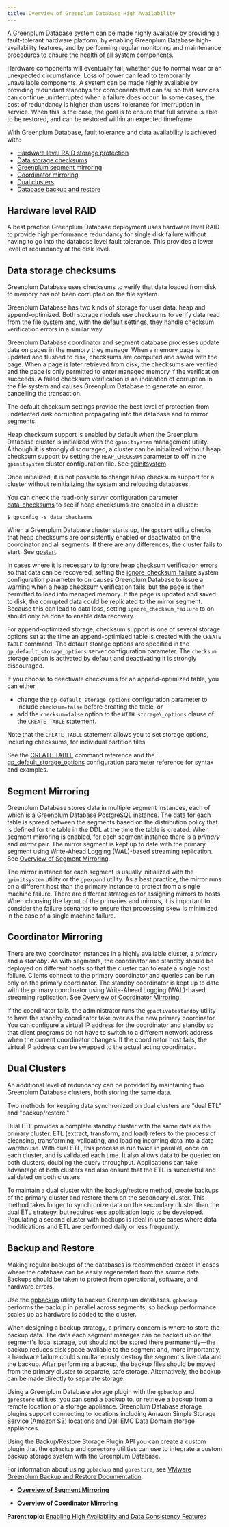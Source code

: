 ```yaml
---
title: Overview of Greenplum Database High Availability 
---
```


A Greenplum Database system can be made highly available by providing a fault-tolerant hardware platform, by enabling Greenplum Database high-availability features, and by performing regular monitoring and maintenance procedures to ensure the health of all system components.

Hardware components will eventually fail, whether due to normal wear or an unexpected circumstance. Loss of power can lead to temporarily unavailable components. A system can be made highly available by providing redundant standbys for components that can fail so that services can continue uninterrupted when a failure does occur. In some cases, the cost of redundancy is higher than users' tolerance for interruption in service. When this is the case, the goal is to ensure that full service is able to be restored, and can be restored within an expected timeframe.

With Greenplum Database, fault tolerance and data availability is achieved with:

-   [Hardware level RAID storage protection](#raid)
-   [Data storage checksums](#checksums)
-   [Greenplum segment mirroring](#segment_mirroring)
-   [Coordinator mirroring](#coordinator_mirroring)
-   [Dual clusters](#dual_clusters)
-   [Database backup and restore](#backup_restore)

## <a id="raid"></a>Hardware level RAID 

A best practice Greenplum Database deployment uses hardware level RAID to provide high performance redundancy for single disk failure without having to go into the database level fault tolerance. This provides a lower level of redundancy at the disk level.

## <a id="checksums"></a>Data storage checksums 

Greenplum Database uses checksums to verify that data loaded from disk to memory has not been corrupted on the file system.

Greenplum Database has two kinds of storage for user data: heap and append-optimized. Both storage models use checksums to verify data read from the file system and, with the default settings, they handle checksum verification errors in a similar way.

Greenplum Database coordinator and segment database processes update data on pages in the memory they manage. When a memory page is updated and flushed to disk, checksums are computed and saved with the page. When a page is later retrieved from disk, the checksums are verified and the page is only permitted to enter managed memory if the verification succeeds. A failed checksum verification is an indication of corruption in the file system and causes Greenplum Database to generate an error, cancelling the transaction.

The default checksum settings provide the best level of protection from undetected disk corruption propagating into the database and to mirror segments.

Heap checksum support is enabled by default when the Greenplum Database cluster is initialized with the `gpinitsystem` management utility. Although it is strongly discouraged, a cluster can be initialized without heap checksum support by setting the `HEAP_CHECKSUM` parameter to off in the `gpinitsystem` cluster configuration file. See [gpinitsystem](../../../utility_guide/ref/gpinitsystem.html).

Once initialized, it is not possible to change heap checksum support for a cluster without reinitializing the system and reloading databases.

You can check the read-only server configuration parameter [data\_checksums](../../../ref_guide/config_params/guc-list.html) to see if heap checksums are enabled in a cluster:

```
$ gpconfig -s data_checksums
```

When a Greenplum Database cluster starts up, the `gpstart` utility checks that heap checksums are consistently enabled or deactivated on the coordinator and all segments. If there are any differences, the cluster fails to start. See [gpstart](../../../utility_guide/ref/gpstart.html).

In cases where it is necessary to ignore heap checksum verification errors so that data can be recovered, setting the [ignore\_checksum\_failure](../../../ref_guide/config_params/guc-list.html) system configuration parameter to on causes Greenplum Database to issue a warning when a heap checksum verification fails, but the page is then permitted to load into managed memory. If the page is updated and saved to disk, the corrupted data could be replicated to the mirror segment. Because this can lead to data loss, setting `ignore_checksum_failure` to on should only be done to enable data recovery.

For append-optimized storage, checksum support is one of several storage options set at the time an append-optimized table is created with the `CREATE TABLE` command. The default storage options are specified in the `gp_default_storage_options` server configuration parameter. The `checksum` storage option is activated by default and deactivating it is strongly discouraged.

If you choose to deactivate checksums for an append-optimized table, you can either

-   change the `gp_default_storage_options` configuration parameter to include `checksum=false` before creating the table, or
-   add the `checksum=false` option to the `WITH storage\_options` clause of the `CREATE TABLE` statement.

Note that the `CREATE TABLE` statement allows you to set storage options, including checksums, for individual partition files.

See the [CREATE TABLE](../../../ref_guide/sql_commands/CREATE_TABLE.html) command reference and the [gp\_default\_storage\_options](../../../ref_guide/config_params/guc-list.html) configuration parameter reference for syntax and examples.

## <a id="segment_mirroring"></a>Segment Mirroring 

Greenplum Database stores data in multiple segment instances, each of which is a Greenplum Database PostgreSQL instance. The data for each table is spread between the segments based on the distribution policy that is defined for the table in the DDL at the time the table is created. When segment mirroring is enabled, for each segment instance there is a *primary* and *mirror* pair. The mirror segment is kept up to date with the primary segment using Write-Ahead Logging \(WAL\)-based streaming replication. See [Overview of Segment Mirroring](g-overview-of-segment-mirroring.html).

The mirror instance for each segment is usually initialized with the `gpinitsystem` utility or the `gpexpand` utility. As a best practice, the mirror runs on a different host than the primary instance to protect from a single machine failure. There are different strategies for assigning mirrors to hosts. When choosing the layout of the primaries and mirrors, it is important to consider the failure scenarios to ensure that processing skew is minimized in the case of a single machine failure.

## <a id="coordinator_mirroring"></a>Coordinator Mirroring 

There are two coordinator instances in a highly available cluster, a *primary* and a *standby*. As with segments, the coordinator and standby should be deployed on different hosts so that the cluster can tolerate a single host failure. Clients connect to the primary coordinator and queries can be run only on the primary coordinator. The standby coordinator is kept up to date with the primary coordinator using Write-Ahead Logging \(WAL\)-based streaming replication. See [Overview of Coordinator Mirroring](g-overview-of-coordinator-mirroring.html).

If the coordinator fails, the administrator runs the `gpactivatestandby` utility to have the standby coordinator take over as the new primary coordinator. You can configure a virtual IP address for the coordinator and standby so that client programs do not have to switch to a different network address when the current coordinator changes. If the coordinator host fails, the virtual IP address can be swapped to the actual acting coordinator.

## <a id="dual_clusters"></a>Dual Clusters 

An additional level of redundancy can be provided by maintaining two Greenplum Database clusters, both storing the same data.

Two methods for keeping data synchronized on dual clusters are "dual ETL" and "backup/restore."

Dual ETL provides a complete standby cluster with the same data as the primary cluster. ETL \(extract, transform, and load\) refers to the process of cleansing, transforming, validating, and loading incoming data into a data warehouse. With dual ETL, this process is run twice in parallel, once on each cluster, and is validated each time. It also allows data to be queried on both clusters, doubling the query throughput. Applications can take advantage of both clusters and also ensure that the ETL is successful and validated on both clusters.

To maintain a dual cluster with the backup/restore method, create backups of the primary cluster and restore them on the secondary cluster. This method takes longer to synchronize data on the secondary cluster than the dual ETL strategy, but requires less application logic to be developed. Populating a second cluster with backups is ideal in use cases where data modifications and ETL are performed daily or less frequently.

## <a id="backup_restore"></a>Backup and Restore 

Making regular backups of the databases is recommended except in cases where the database can be easily regenerated from the source data. Backups should be taken to protect from operational, software, and hardware errors.

Use the [gpbackup](https://docs.vmware.com/en/VMware-Greenplum-Backup-and-Restore/index.html) utility to backup Greenplum databases. `gpbackup` performs the backup in parallel across segments, so backup performance scales up as hardware is added to the cluster.

When designing a backup strategy, a primary concern is where to store the backup data. The data each segment manages can be backed up on the segment's local storage, but should not be stored there permanently—the backup reduces disk space available to the segment and, more importantly, a hardware failure could simultaneously destroy the segment's live data and the backup. After performing a backup, the backup files should be moved from the primary cluster to separate, safe storage. Alternatively, the backup can be made directly to separate storage.

Using a Greenplum Database storage plugin with the `gpbackup` and `gprestore` utilities, you can send a backup to, or retrieve a backup from a remote location or a storage appliance. Greenplum Database storage plugins support connecting to locations including Amazon Simple Storage Service \(Amazon S3\) locations and Dell EMC Data Domain storage appliances.

Using the Backup/Restore Storage Plugin API you can create a custom plugin that the `gpbackup` and `gprestore` utilities can use to integrate a custom backup storage system with the Greenplum Database.

For information about using `gpbackup` and `gprestore`, see [VMware Greenplum Backup and Restore Documentation](https://docs.vmware.com/en/VMware-Greenplum-Backup-and-Restore/index.html).

-   **[Overview of Segment Mirroring](../../highavail/topics/g-overview-of-segment-mirroring.html)**  

-   **[Overview of Coordinator Mirroring](../../highavail/topics/g-overview-of-coordinator-mirroring.html)**  


**Parent topic:** [Enabling High Availability and Data Consistency Features](../../highavail/topics/g-enabling-high-availability-features.html)

